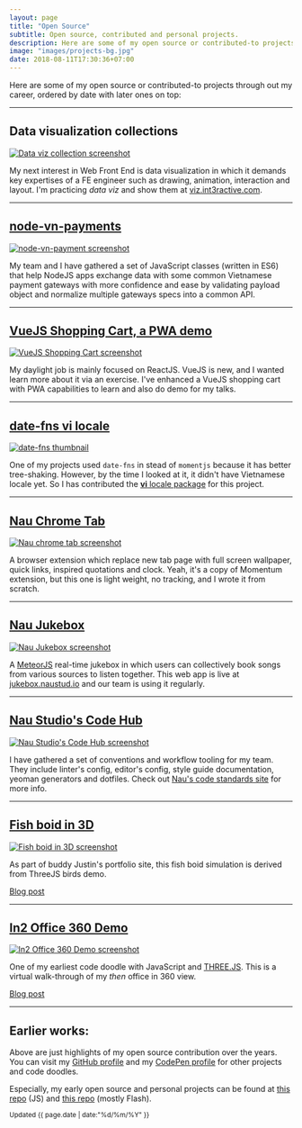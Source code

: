 ```yaml
---
layout: page
title: "Open Source"
subtitle: Open source, contributed and personal projects.
description: Here are some of my open source or contributed-to projects through out my career, ordered by date with later ones on top.
image: "images/projects-bg.jpg"
date: 2018-08-11T17:30:36+07:00
---
```


Here are some of my open source or contributed-to projects through out my career, ordered by date with later ones on top:

---

## Data visualization collections

[![Data viz collection screenshot](/images/projects/data-viz.png)](https://viz.int3ractive.com)

My next interest in Web Front End is data visualization in which it demands key expertises of a FE engineer such as drawing, animation, interaction and layout. I'm practicing _data viz_ and show them at [viz.int3ractive.com](https://viz.int3ractive.com).

---

## [node-vn-payments](https://github.com/naustudio/node-vn-payments)

[![node-vn-payment screenshot](/images/projects/node-vn-payments.png)](https://github.com/naustudio/node-vn-payments)

My team and I have gathered a set of JavaScript classes (written in ES6) that help NodeJS apps exchange data with some common Vietnamese payment gateways with more confidence and ease by validating payload object and normalize multiple gateways specs into a common API.

---

## [VueJS Shopping Cart, a PWA demo](https://github.com/trongthanh/vuejs-firebase-shopping-cart)

[![VueJS Shopping Cart screenshot](/images/projects/vue-shop.png)](https://github.com/trongthanh/vuejs-firebase-shopping-cart)

My daylight job is mainly focused on ReactJS. VueJS is new, and I wanted learn more about it via an exercise. I've enhanced a VueJS shopping cart with PWA capabilities to learn and also do demo for my talks.

---

## [date-fns vi locale](https://date-fns.org/)

[![date-fns thumbnail](/images/projects/date-fns.png)](https://date-fns.org/)

One of my projects used `date-fns` in stead of `momentjs` because it has better tree-shaking. However, by the time I looked at it, it didn't have Vietnamese locale yet. So I has contributed the [**vi** locale package](https://github.com/date-fns/date-fns/tree/v2.0.0-alpha.7/src/locale/vi) for this project.

---

## [Nau Chrome Tab](https://github.com/trongthanh/nau-chrome-tab/)

[![Nau chrome tab screenshot](/images/projects/nau-chrome-tab.jpg)](https://github.com/trongthanh/nau-chrome-tab/)

A browser extension which replace new tab page with full screen wallpaper, quick links, inspired quotations and clock. Yeah, it's a copy of Momentum extension, but this one is light weight, no tracking, and I wrote it from scratch.

---

## [Nau Jukebox](https://github.com/naustudio/nau-jukebox)

[![Nau Jukebox screenshot](/images/projects/nau-jukebox.png)](https://github.com/naustudio/nau-jukebox)

A [MeteorJS](https://www.meteor.com/) real-time jukebox in which users can collectively book songs from various sources to listen together. This web app is live at [jukebox.naustud.io](https://jukebox.naustud.io) and our team is using it regularly.

---

## [Nau Studio's Code Hub](https://code.naustud.io)

[![Nau Studio's Code Hub screenshot](/images/projects/nau-code.png)](https://code.naustud.io)

I have gathered a set of conventions and workflow tooling for my team. They include linter's config, editor's config, style guide documentation, yeoman generators and dotfiles. Check out [Nau's code standards site](https://code.naustud.io) for more info.

---

## [Fish boid in 3D](https://github.com/trongthanh/labs.int3ractive.com/tree/gh-pages/javascript/canvas/fish-boids)

[![Fish boid in 3D screenshot](/images/projects/fish-boids-3d.jpg)](https://github.com/trongthanh/labs.int3ractive.com/tree/gh-pages/javascript/canvas/fish-boids)

As part of buddy Justin's portfolio site, this fish boid simulation is derived from ThreeJS birds demo.

[Blog post](https://int3ractive.com/2012/05/fish-boids-threejs-demo.html)

---

## [In2 Office 360 Demo](https://github.com/trongthanh/labs.int3ractive.com/tree/gh-pages/javascript/webgl/panorama)

[![In2 Office 360 Demo screenshot](/images/projects/in2-office-360.jpg)](https://github.com/trongthanh/labs.int3ractive.com/tree/gh-pages/javascript/webgl/panorama)

One of my earliest code doodle with JavaScript and [THREE.JS](link-to-threejs). This is a virtual walk-through of my _then_ office in 360 view.

[Blog post](https://int3ractive.com/2011/12/case-study-webgl-360-panorama.html)

---

## Earlier works:

Above are just highlights of my open source contribution over the years. You can visit my [GitHub profile](https://github.com/trongthanh) and my [CodePen profile](https://codepen.io/trongthanh/#) for other projects and code doodles.

Especially, my early open source and personal projects can be found at [this repo](https://github.com/trongthanh/labs.int3ractive.com) (JS) and [this repo](https://github.com/trongthanh/ttt-sources) (mostly Flash).


<p class="text-right"><small class="text-muted">Updated <time datetime="{{page.date | date:"%Y-%m-%d"}}">{{ page.date | date:"%d/%m/%Y" }}</time></small></p>
